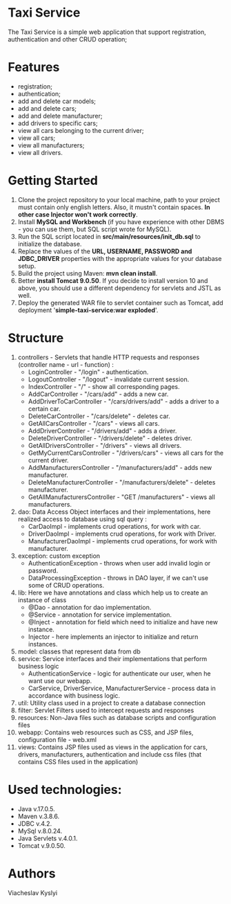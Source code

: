 ﻿# Taxi Service
The Taxi Service is a simple web application that support registration, authentication and other CRUD operation;

# Features
- registration;
- authentication;
- add and delete car models;
- add and delete cars;
- add and delete manufacturer;
- add drivers to specific cars;
- view all cars belonging to the current driver;
- view all cars;
- view all manufacturers;
- view all drivers.

# Getting Started
1) Clone the project repository to your local machine, path to your project must contain only english letters. Also, it mustn't contain spaces. **In other case Injector won't work correctly**.
2) Install **MySQL and Workbench** (if you have experience with other DBMS - you can use them, but SQL script wrote for MySQL).
3) Run the SQL script located in **src/main/resources/init_db.sql** to initialize the database.
4) Replace the values of the **URL, USERNAME, PASSWORD and JDBC_DRIVER** properties with the appropriate values for your database setup.
5) Build the project using Maven: **mvn clean install**.
6) Better **install Tomcat 9.0.50**. If you decide to install version 10 and above, you should use a different dependency for servlets and JSTL as well.
7) Deploy the generated WAR file to servlet container such as Tomcat, add deployment '**simple-taxi-service:war exploded**'.

# Structure
1) controllers - Servlets that handle HTTP requests and responses 
  (controller name - url - function) :
    * LoginController - "/login" - authentication.
    * LogoutController - "/logout" - invalidate current session.
    * IndexController -  "/" - show all corresponding pages.
    * AddCarController -  "/cars/add" - adds a new car.
    * AddDriverToCarController - "/cars/drivers/add" - adds a driver to a certain car.
    * DeleteCarController -  "/cars/delete" - deletes car.
    * GetAllCarsController - "/cars" - views all cars.
    * AddDriverController - "/drivers/add" - adds a driver.
    * DeleteDriverController - "/drivers/delete" - deletes driver.
    * GetAllDriversController - "/drivers" - views all drivers.
    * GetMyCurrentCarsController - "/drivers/cars" - views all cars for the current driver.
    * AddManufacturersController - "/manufacturers/add" - adds new manufacturer.
    * DeleteManufacturerController - "/manufacturers/delete" - deletes manufacturer.
    * GetAllManufacturersController - "GET /manufacturers" - views all manufacturers.
2) dao: Data Access Object interfaces and their implementations, here realized access to database using sql query :
    * CarDaoImpl - implements crud operations, for work with car.
    * DriverDaoImpl - implements crud operations, for work with Driver.
    * ManufacturerDaoImpl - implements crud operations, for work with manufacturer.
3) exception: custom exception
    * AuthenticationException - throws when user add invalid login or password.
    * DataProcessingException - throws in DAO layer, if we can't use some of CRUD operations.
4) lib: Here we have annotations and class which help us to create an instance of class
    * @Dao - annotation for dao implementation.
    * @Service - annotation for service implementation.
    * @Inject - annotation for field which need to initialize and have new instance.
    * Injector - here implements an injector to initialize and return instances.
5) model: classes that represent data from db
6) service: Service interfaces and their implementations that perform business logic
    * AuthenticationService - logic for authenticate our user, when he want use our webapp.
    * CarService, DriverService, ManufacturerService - process data in accordance with business logic.
7) util: Utility class used in a project to create a database connection
8) filter: Servlet Filters used to intercept requests and responses
9) resources: Non-Java files such as database scripts and configuration files
10) webapp: Contains web resources such as CSS, and JSP files, configuration file - web.xml
11) views: Contains JSP files used as views in the application for cars, drivers, manufacturers, authentication and include css files (that contains CSS files used in the application)

# Used technologies:
* Java v.17.0.5.
* Maven v.3.8.6.
* JDBC v.4.2.
* MySql v.8.0.24.
* Java Servlets v.4.0.1.
* Tomcat v.9.0.50.

# Authors
Viacheslav Kyslyi
